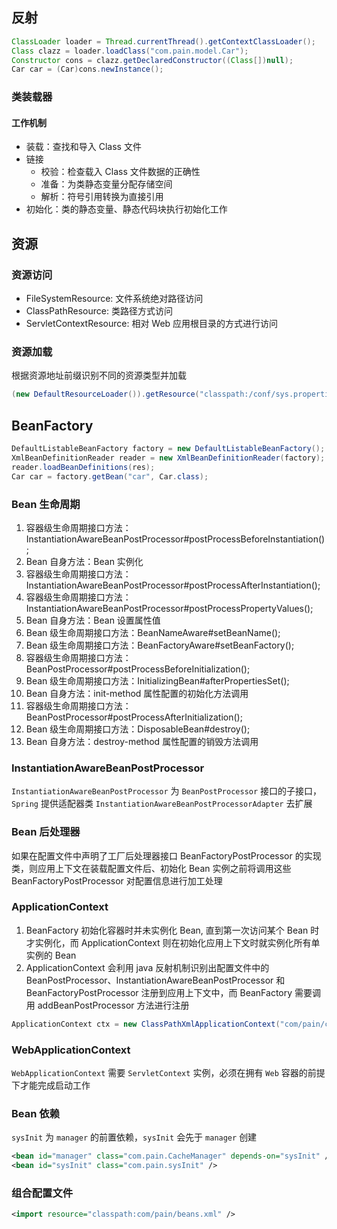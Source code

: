 ## 反射
```java
ClassLoader loader = Thread.currentThread().getContextClassLoader();
Class clazz = loader.loadClass("com.pain.model.Car");
Constructor cons = clazz.getDeclaredConstructor((Class[])null);
Car car = (Car)cons.newInstance();
```
### 类装载器
#### 工作机制
- 装载：查找和导入 Class 文件
- 链接
  - 校验：检查载入 Class 文件数据的正确性
  - 准备：为类静态变量分配存储空间
  - 解析：符号引用转换为直接引用
- 初始化：类的静态变量、静态代码块执行初始化工作

## 资源
### 资源访问
- FileSystemResource: 文件系统绝对路径访问
- ClassPathResource: 类路径方式访问
- ServletContextResource: 相对 Web 应用根目录的方式进行访问
### 资源加载
根据资源地址前缀识别不同的资源类型并加载
```java
(new DefaultResourceLoader()).getResource("classpath:/conf/sys.properties").getInputStream();
```

## BeanFactory
```java
DefaultListableBeanFactory factory = new DefaultListableBeanFactory();
XmlBeanDefinitionReader reader = new XmlBeanDefinitionReader(factory);
reader.loadBeanDefinitions(res);
Car car = factory.getBean("car", Car.class);
```

### Bean 生命周期
1. 容器级生命周期接口方法：InstantiationAwareBeanPostProcessor#postProcessBeforeInstantiation();
2. Bean 自身方法：Bean 实例化
3. 容器级生命周期接口方法：InstantiationAwareBeanPostProcessor#postProcessAfterInstantiation();
4. 容器级生命周期接口方法：InstantiationAwareBeanPostProcessor#postProcessPropertyValues();
5. Bean 自身方法：Bean 设置属性值
6. Bean 级生命周期接口方法：BeanNameAware#setBeanName();
7. Bean 级生命周期接口方法：BeanFactoryAware#setBeanFactory();
8. 容器级生命周期接口方法：BeanPostProcessor#postProcessBeforeInitialization();
9. Bean 级生命周期接口方法：InitializingBean#afterPropertiesSet();
10. Bean 自身方法：init-method 属性配置的初始化方法调用
11. 容器级生命周期接口方法：BeanPostProcessor#postProcessAfterInitialization();
12. Bean 级生命周期接口方法：DisposableBean#destroy();
13. Bean 自身方法：destroy-method 属性配置的销毁方法调用

### InstantiationAwareBeanPostProcessor
`InstantiationAwareBeanPostProcessor` 为 `BeanPostProcessor` 接口的子接口，`Spring` 提供适配器类
`InstantiationAwareBeanPostProcessorAdapter` 去扩展

### Bean 后处理器
如果在配置文件中声明了工厂后处理器接口 BeanFactoryPostProcessor 的实现类，则应用上下文在装载配置文件后、初始化
Bean 实例之前将调用这些 BeanFactoryPostProcessor 对配置信息进行加工处理

### ApplicationContext
1. BeanFactory 初始化容器时并未实例化 Bean, 直到第一次访问某个 Bean 时才实例化，而 ApplicationContext 则在初始化应用上下文时就实例化所有单实例的 Bean
2. ApplicationContext 会利用 java 反射机制识别出配置文件中的 BeanPostProcessor、InstantiationAwareBeanPostProcessor 和
BeanFactoryPostProcessor 注册到应用上下文中，而 BeanFactory 需要调用 addBeanPostProcessor 方法进行注册
```java
ApplicationContext ctx = new ClassPathXmlApplicationContext("com/pain/context/beans.xml");
```

### WebApplicationContext
`WebApplicationContext` 需要 `ServletContext` 实例，必须在拥有 `Web` 容器的前提下才能完成启动工作

### Bean 依赖
`sysInit` 为 `manager` 的前置依赖，`sysInit` 会先于 `manager` 创建
```xml
<bean id="manager" class="com.pain.CacheManager" depends-on="sysInit" />
<bean id="sysInit" class="com.pain.sysInit" />
```

### 组合配置文件
```xml
<import resource="classpath:com/pain/beans.xml" />
```